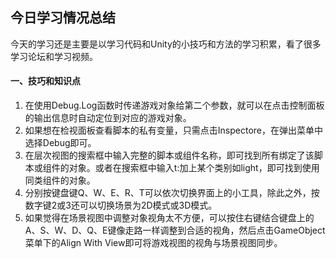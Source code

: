 ## 今日学习情况总结
今天的学习还是主要是以学习代码和Unity的小技巧和方法的学习积累，看了很多学习论坛和学习视频。
#### 一、技巧和知识点
1. 在使用Debug.Log函数时传递游戏对象给第二个参数，就可以在点击控制面板的输出信息时自动定位到对应的游戏对象。
1. 如果想在检视面板查看脚本的私有变量，只需点击Inspectore，在弹出菜单中选择Debug即可。
1. 在层次视图的搜索框中输入完整的脚本或组件名称，即可找到所有绑定了该脚本或组件的对象。或者在搜索框中输入t:加上某个类别如light，即可找到使用同类组件的对象。
1. 分别按键盘键Q、W、E、R、T可以依次切换界面上的小工具，除此之外，按数字键2或3还可以切换场景为2D模式或3D模式。
1. 如果觉得在场景视图中调整对象视角太不方便，可以按住右键结合键盘上的A、S、W、D、Q、E键像走路一样调整到合适的视角，然后点击GameObject菜单下的Align With View即可将游戏视图的视角与场景视图同步。 